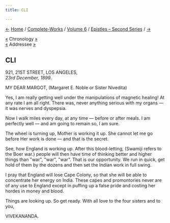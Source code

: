 ```yaml
---
title: CLI

---
```

<div>

[←](150_mrs_bull.htm) [Home](../../../index.htm) /
[Complete-Works](../../complete_works.htm) / [Volume
6](../volume_6_contents.htm) / [Epistles – Second
Series](epistles_second_series_contents.htm) / [→](152_margot.htm)

  

[«](../../volume_8/epistles_fourth_series/151_dhira_mata.htm) Chronology
[»](../../volume_8/epistles_fourth_series/152_dhira_mata.htm)  
[«](../../volume_7/epistles_third_series/47_margot.htm) Addressee
[»](152_margot.htm)

## CLI

921, 21ST STREET, LOS ANGELES,  
*23rd December, 1899*.

MY DEAR MARGOT, (Margaret E. Noble or Sister Nivedita)

Yes, I am really getting well under the manipulations of magnetic
healing! At any rate I am all right. There was, never anything serious
with my organs — it was nerves and dyspepsia.

Now I walk miles every day, at any time — before or after meals. I am
perfectly well — and am going to remain so, I am sure.

The wheel is turning up, Mother is working it up. She cannot let me go
before Her work is done — and that is the secret.

See, how England is working up. After this blood-letting, (Swamiji
refers to the Boer war.) people will then have time of thinking better
and higher things than "war", "war", "war". That is our opportunity. We
run in quick, get hold of them by the dozens and then set the Indian
work in full swing.

I pray that England will lose Cape Colony, so that she will be able to
concentrate her energy on India. These capes and promontories never are
of any use to England except in puffing up a false pride and costing her
hordes in money and blood.

Things are looking up. So get ready. With all love to the four sisters
and to you,

VIVEKANANDA.

</div>
